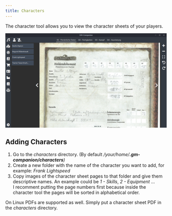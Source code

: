 ```yaml
---
title: Characters
---
```


The character tool allows you to view the character sheets of your players.

![](/images/character-tool-01.png)

## Adding Characters

1. Go to the _characters_ directory. (By default _/your/home/**.gm-companion/characters**)_  
2. Create a new folder with the name of the character you want to add, for example: _Frank Lightspeed_  
3. Copy images of the character sheet pages to that folder and give them  descriptive names. An example could be _1 - Skills_, _2 - Equipment_ ...  
I recomment putting the page numbers first because inside the character tool the pages will be sorted in alphabetical order.

On Linux PDFs are supported as well. Simply put a character sheet PDF in the _characters_ directory.
